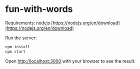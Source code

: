 # fun-with-words

Requirements:
    nodejs [https://nodejs.org/en/download](https://nodejs.org/en/download)

Run the server:

```bash
npm install
npm start
```

Open [http://localhost:3000](http://localhost:3000) with your browser to see the result.

 
